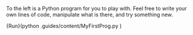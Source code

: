 To the left is a Python program for you to play with.  Feel free to write your own lines of code, manipulate what is there, and try something new. 

{Run}(python .guides/content/MyFirstProg.py )